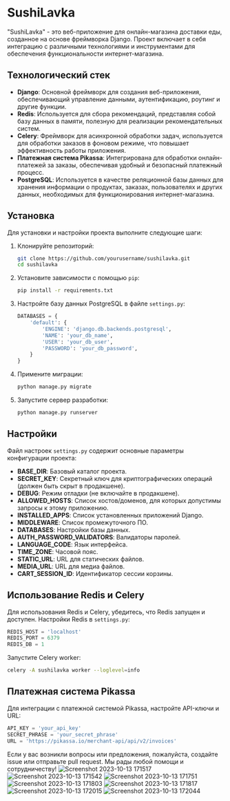 # SushiLavka

"SushiLavka" - это веб-приложение для онлайн-магазина доставки еды, созданное на основе фреймворка Django. Проект включает в себя интеграцию с различными технологиями и инструментами для обеспечения функциональности интернет-магазина.

## Технологический стек

- **Django**: Основной фреймворк для создания веб-приложения, обеспечивающий управление данными, аутентификацию, роутинг и другие функции.
- **Redis**: Используется для сбора рекомендаций, представляя собой базу данных в памяти, полезную для реализации рекомендательных систем.
- **Celery**: Фреймворк для асинхронной обработки задач, используется для обработки заказов в фоновом режиме, что повышает эффективность работы приложения.
- **Платежная система Pikassa**: Интегрирована для обработки онлайн-платежей за заказы, обеспечивая удобный и безопасный платежный процесс.
- **PostgreSQL**: Используется в качестве реляционной базы данных для хранения информации о продуктах, заказах, пользователях и других данных, необходимых для функционирования интернет-магазина.

## Установка

Для установки и настройки проекта выполните следующие шаги:

1. Клонируйте репозиторий:
    ```sh
    git clone https://github.com/yourusername/sushilavka.git
    cd sushilavka
    ```

2. Установите зависимости с помощью `pip`:
    ```sh
    pip install -r requirements.txt
    ```

3. Настройте базу данных PostgreSQL в файле `settings.py`:
    ```python
    DATABASES = {
        'default': {
            'ENGINE': 'django.db.backends.postgresql',
            'NAME': 'your_db_name',
            'USER': 'your_db_user',
            'PASSWORD': 'your_db_password',
        }
    }
    ```

4. Примените миграции:
    ```sh
    python manage.py migrate
    ```

5. Запустите сервер разработки:
    ```sh
    python manage.py runserver
    ```

## Настройки

Файл настроек `settings.py` содержит основные параметры конфигурации проекта:

- **BASE_DIR**: Базовый каталог проекта.
- **SECRET_KEY**: Секретный ключ для криптографических операций (должен быть скрыт в продакшене).
- **DEBUG**: Режим отладки (не включайте в продакшене).
- **ALLOWED_HOSTS**: Список хостов/доменов, для которых допустимы запросы к этому приложению.
- **INSTALLED_APPS**: Список установленных приложений Django.
- **MIDDLEWARE**: Список промежуточного ПО.
- **DATABASES**: Настройки базы данных.
- **AUTH_PASSWORD_VALIDATORS**: Валидаторы паролей.
- **LANGUAGE_CODE**: Язык интерфейса.
- **TIME_ZONE**: Часовой пояс.
- **STATIC_URL**: URL для статических файлов.
- **MEDIA_URL**: URL для медиа файлов.
- **CART_SESSION_ID**: Идентификатор сессии корзины.

## Использование Redis и Celery

Для использования Redis и Celery, убедитесь, что Redis запущен и доступен. Настройки Redis в `settings.py`:
```python
REDIS_HOST = 'localhost'
REDIS_PORT = 6379
REDIS_DB = 1
```

Запустите Celery worker:
```sh
celery -A sushilavka worker --loglevel=info
```

## Платежная система Pikassa

Для интеграции с платежной системой Pikassa, настройте API-ключи и URL:
```python
API_KEY = 'your_api_key'
SECRET_PHRASE = 'your_secret_phrase'
URL = 'https://pikassa.io/merchant-api/api/v2/invoices'
```

Если у вас возникли вопросы или предложения, пожалуйста, создайте issue или отправьте pull request. Мы рады любой помощи и сотрудничеству!
![Screenshot 2023-10-13 171517](https://github.com/1Frayz/Shop/assets/98277379/22324282-7f7b-4239-9fb9-e9a860baba7d)
![Screenshot 2023-10-13 171542](https://github.com/1Frayz/Shop/assets/98277379/92ca62cb-2063-4267-a5f5-4a859f57b90f)
![Screenshot 2023-10-13 171751](https://github.com/1Frayz/Shop/assets/98277379/2cc4d9db-e0de-4a81-9b85-5784361d411c)
![Screenshot 2023-10-13 171803](https://github.com/1Frayz/Shop/assets/98277379/5714e329-d6da-41f5-a3f8-417d2fbb2b81)
![Screenshot 2023-10-13 171817](https://github.com/1Frayz/Shop/assets/98277379/86122d95-1604-4c9e-a546-027b03f775d4)
![Screenshot 2023-10-13 172015](https://github.com/1Frayz/Shop/assets/98277379/2a6758bc-3931-4df9-b7ac-b022ad79fbda)
![Screenshot 2023-10-13 172044](https://github.com/1Frayz/Shop/assets/98277379/846a9d71-5522-4625-b80a-0b1f650220ef)


